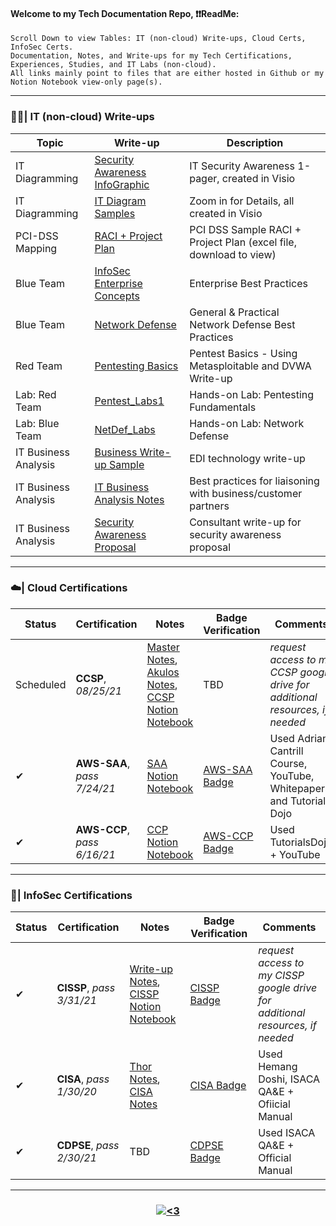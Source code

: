 #### Welcome to my Tech Documentation Repo, ❗❗ReadMe:
<pre><code>Scroll Down to view Tables: IT (non-cloud) Write-ups, Cloud Certs, InfoSec Certs.
Documentation, Notes, and Write-ups for my Tech Certifications, Experiences, Studies, and IT Labs (non-cloud).  
All links mainly point to files that are either hosted in Github or my Notion Notebook view-only page(s).</code></pre>

---------------------------------------------------------------------------------------------------------------------------------------------------------------------------------
<h3 align="left">  👨‍💻| IT (non-cloud) Write-ups  </h3> 

| Topic | Write-up | Description | 
| -------- | -------- | -------- | 
| IT Diagramming | [Security Awareness InfoGraphic](https://github.com/IvanVlademirS/Ivan_Tech_Documentation/blob/main/Tech_Doc_Repo/IT%20General%20Write-Ups/SecurityAwareness-infographic_sample.pdf) | IT Security Awareness 1-pager, created in Visio | 
| IT Diagramming | [IT Diagram Samples](https://github.com/IvanVlademirS/Ivan_Tech_Documentation/blob/main/Tech_Doc_Repo/IT%20General%20Write-Ups/diagramming-samples_ZOOM-IN-for-Detail.pdf) | Zoom in for Details, all created in Visio | 
| PCI-DSS Mapping | [RACI + Project Plan](https://github.com/IvanVlademirS/Ivan_Tech_Documentation/blob/main/Tech_Doc_Repo/IT%20General%20Write-Ups/PCIDSS_raci-plan_sample.xlsx) | PCI DSS Sample RACI + Project Plan (excel file, download to view) | 
| Blue Team | [InfoSec Enterprise Concepts](https://github.com/IvanVlademirS/Ivan_Tech_Documentation/blob/main/Tech_Doc_Repo/IT%20General%20Write-Ups/InfoSec-Enterprise-Guidelines.pdf) | Enterprise Best Practices | 
| Blue Team | [Network Defense](https://github.com/IvanVlademirS/Ivan_Tech_Documentation/blob/main/Tech_Doc_Repo/IT%20General%20Write-Ups/General%20Network%20Defense%20(1).pdf)| General & Practical Network Defense Best Practices |
| Red Team | [Pentesting Basics](https://github.com/IvanVlademirS/Ivan_Tech_Documentation/blob/main/Tech_Doc_Repo/IT%20General%20Write-Ups/Ethical%20Hacking_Pentest%20Basics.pdf) | Pentest Basics - Using Metasploitable and DVWA Write-up |
| Lab: Red Team | [Pentest_Labs1](https://github.com/IvanVlademirS/Ivan_Tech_Documentation/blob/main/Tech_Doc_Repo/IT%20General%20Write-Ups/PentestingLabs1.pdf) | Hands-on Lab: Pentesting Fundamentals | 
| Lab: Blue Team | [NetDef_Labs](https://github.com/IvanVlademirS/Ivan_Tech_Documentation/blob/main/Tech_Doc_Repo/IT%20General%20Write-Ups/networkdefense-labs.pdf) | Hands-on Lab: Network Defense | 
| IT Business Analysis | [Business Write-up Sample](https://github.com/IvanVlademirS/Ivan_Tech_Documentation/blob/main/Tech_Doc_Repo/IT%20General%20Write-Ups/IT_Business%20Analysis%20Doc%20-%20EDI_sample%20(2).pdf) | EDI technology write-up | 
| IT Business Analysis | [IT Business Analysis Notes](https://github.com/IvanVlademirS/Ivan_Tech_Documentation/blob/main/Tech_Doc_Repo/IT%20General%20Write-Ups/Business_Analysis_Training.pdf) | Best practices for liaisoning with business/customer partners | 
| IT Business Analysis | [Security Awareness Proposal](https://github.com/IvanVlademirS/Ivan_Tech_Documentation/blob/main/Tech_Doc_Repo/IT%20General%20Write-Ups/Consultant_infosec-program-proposal_SchoolFinal.pdf) | Consultant write-up for security awareness proposal | 

---------------------------------------------------------------------------------------------------------------------------------------------------------------------------------

<h3 align="left">  ☁️| Cloud Certifications </h3>

| Status | Certification | Notes | Badge Verification | Comments |
| -------- | -------- | -------- | -------- | -------- |
| Scheduled | **CCSP**, *08/25/21* | [Master Notes](https://github.com/IvanVlademirS/Ivan_Tech_Documentation/blob/main/Tech_Doc_Repo/InfoSec%20Certifications/CISSP%20-%20Pass%203%2031%2021%20.md), [Akulos Notes](https://ccsp.alukos.com/index/overview), [CCSP Notion Notebook](https://www.notion.so/CCSP-Pass-7-21-21-2f1a057d8b1e40cab315c45e406d140d) | TBD | *request access to my CCSP google drive for additional resources, if needed* |
| ✔ | **AWS-SAA**, *pass 7/24/21* | [SAA Notion Notebook](https://sky-packet-f2e.notion.site/AWS-SAA-PASS-6-24-21-ee62db73aa8b49899f58b890eb428acc) | [AWS-SAA Badge](https://www.credly.com/badges/19d348f4-d1d7-4509-9b8c-6823652cb2e0/public_url) | Used Adrian Cantrill Course, YouTube, Whitepapers, and Tutorials Dojo |
| ✔ | **AWS-CCP**, *pass 6/16/21* | [CCP Notion Notebook](https://www.notion.so/AWS-CCP-Pass-6-16-21-820a9ad726b9490dac601540cb9e51af) | [AWS-CCP Badge](https://www.credly.com/badges/3500aedf-d646-423b-b116-ffc8f5079f6c) | Used TutorialsDojo + YouTube |

---------------------------------------------------------------------------------------------------------------------------------------------------------------------------------

<h3 align="left">  🔐| InfoSec Certifications </h3> 

| Status | Certification | Notes | Badge Verification | Comments |
|-------- | -------- | -------- | -------- | -------- |
| ✔ | **CISSP**, *pass 3/31/21* | [Write-up Notes](https://github.com/IvanVlademirS/Ivan_Tech_Documentation/blob/main/Tech_Doc_Repo/InfoSec%20Certifications/CISSP%20-%20Pass%203%2031%2021%20.md), [CISSP Notion Notebook](https://www.notion.so/CISSP-Pass-3-31-21-ca177e6f156c465f81b78c1b3a3239d7) | [CISSP Badge](https://www.credly.com/badges/c8cc7ce4-f72e-4fb4-8688-701759b9ef54/public_url) | *request access to my CISSP google drive for additional resources, if needed* |
| ✔ | **CISA**, *pass 1/30/20* | [Thor Notes](https://github.com/IvanVlademirS/Ivan_Tech_Documentation/blob/main/Tech_Doc_Repo/InfoSec%20Certifications/CISA_notes.pdf), [CISA Notes](https://github.com/IvanVlademirS/Ivan_Tech_Documentation/blob/main/Tech_Doc_Repo/InfoSec%20Certifications/CISA%20Study%20Guide.pdf) | [CISA Badge](https://www.credly.com/badges/8e4ec363-b7ff-4735-99c4-06b30bc3737f/linked_in_profile) | Used Hemang Doshi, ISACA QA&E + Ofiicial Manual |
| ✔ | **CDPSE**, *pass 2/30/21* | TBD | [CDPSE Badge](https://www.credly.com/badges/75cb56f1-73b9-48a9-95a0-80d484c5cb79/public_url) | Used ISACA QA&E + Official Manual|

---------------------------------------------------------------------------------------------------------------------------------------------------------------------------------


<h3 align="center">  <a href="#"><img alt="<3" src="http://ForTheBadge.com/images/badges/built-with-love.svg "></a></h3>

 
